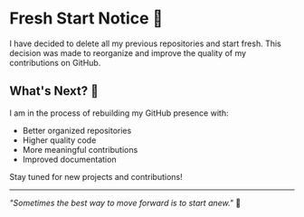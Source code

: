 # Fresh Start Notice 🌱

I have decided to delete all my previous repositories and start fresh. This decision was made to reorganize and improve the quality of my contributions on GitHub.

## What's Next? 🚀

I am in the process of rebuilding my GitHub presence with:
- Better organized repositories
- Higher quality code
- More meaningful contributions
- Improved documentation

Stay tuned for new projects and contributions!

---
*"Sometimes the best way to move forward is to start anew."* 🌟
